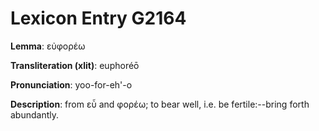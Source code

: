 # Lexicon Entry G2164

**Lemma**: εὐφορέω

**Transliteration (xlit)**: euphoréō

**Pronunciation**: yoo-for-eh'-o

**Description**:
from εὖ and φορέω; to bear well, i.e. be fertile:--bring forth abundantly.
